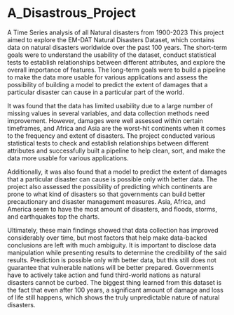 # A_Disastrous_Project
A Time Series analysis of all Natural disasters from 1900-2023
This project aimed to explore the EM-DAT Natural Disasters Dataset, which contains data on natural disasters worldwide over the past 100 years. The short-term goals were to understand the usability of the dataset, conduct statistical tests to establish relationships between different attributes, and explore the overall importance of features. The long-term goals were to build a pipeline to make the data more usable for various applications and assess the possibility of building a model to predict the extent of damages that a particular disaster can cause in a particular part of the world.

It was found that the data has limited usability due to a large number of missing values in several variables, and data collection methods need improvement. However, damages were well assessed within certain timeframes, and Africa and Asia are the worst-hit continents when it comes to the frequency and extent of disasters. The project conducted various statistical tests to check and establish relationships between different attributes and successfully built a pipeline to help clean, sort, and make the data more usable for various applications.

Additionally, it was also found that a model to predict the extent of damages that a particular disaster can cause is possible only with better data. The project also assessed the possibility of predicting which continents are prone to what kind of disasters so that governments can build better precautionary and disaster management measures. Asia, Africa, and America seem to have the most amount of disasters, and floods, storms, and earthquakes top the charts.

Ultimately, these main findings showed that data collection has improved considerably over time, but most factors that help make data-backed conclusions are left with much ambiguity. It is important to disclose data manipulation while presenting results to determine the credibility of the said results. Prediction is possible only with better data, but this still does not guarantee that vulnerable nations will be better prepared. Governments have to actively take action and fund third-world nations as natural disasters cannot be curbed. The biggest thing learned from this dataset is the fact that even after 100 years, a significant amount of damage and loss of life still happens, which shows the truly unpredictable nature of natural disasters.
